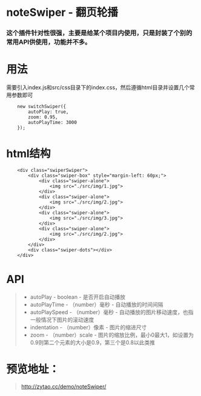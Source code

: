 # noteSwiper - 翻页轮播
### 这个插件针对性很强，主要是给某个项目内使用，只是封装了个别的常用API供使用，功能并不多。

# 用法
需要引入index.js和src/css目录下的index.css，然后遵循html目录并设置几个常用参数即可
```
    new switchSwiper({
        autoPlay: true,
        zoom: 0.95,
        autoPlayTime: 3000
    });
```

# html结构
```
    <div class="swiperSwiper">
        <div class="swiper-box" style="margin-left: 60px;">
            <div class="swiper-alone">
                <img src="./src/img/1.jpg">
            </div>
            <div class="swiper-alone">
                <img src="./src/img/2.jpg">
            </div>
            <div class="swiper-alone">
                <img src="./src/img/3.jpg">
            </div>
            <div class="swiper-alone">
                <img src="./src/img/2.jpg">
            </div>
        </div>
        <div class="swiper-dots"></div>
    </div>
```

# API
>   - autoPlay - boolean - 是否开启自动播放
>   - autoPlayTime - （number）毫秒 - 自动播放的时间间隔
>   - autoPlaySpeed - （number）毫秒 - 自动播放的图片移动速度，也指一般情况下图片的滚动速度
>   - indentation - （number）像素 - 图片的缩进尺寸
>   - zoom - （number）scale - 图片的缩放比例，最小0最大1，如设置为0.9则第二个元素的大小是0.9，第三个是0.8以此类推


# 预览地址：
>   http://zytao.cc/demo/noteSwiper/